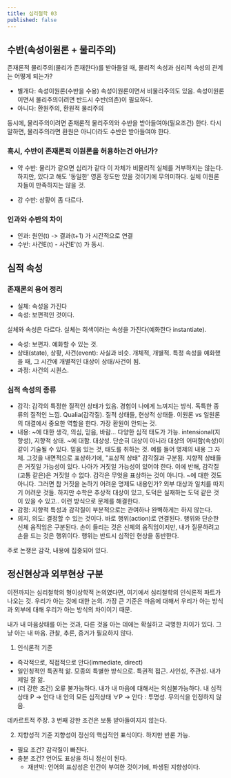 ```yaml
---
title: 심리철학 03
published: false
---
```


## 수반(속성이원론 + 물리주의)

존재론적 물리주의(물리가 존재한다)를 받아들일 때, 물리적 속성과 심리적 속성의 관계는 어떻게 되는가?
- 별개다: 속성이원론(수반을 수용)
속성이원론이면서 비물리주의도 있음. 속성이원론이면서 물리주의이려면 반드시 수반(의존)이 필요하다.
- 아니다: 환원주의, 환원적 물리주의

동시에, 물리주의이려면 존재론적 물리주의와 수반을 받아들여야(필요조건) 한다.
다시 말하면, 물리주의라면 환원은 아니더라도 수반은 받아들여야 한다.

### 혹시, 수반이 존재론적 이원론을 허용하는건 아닌가?

- 약 수반: 물리가 같으면 심리가 같다
이 자체가 비물리적 실체를 거부하지는 않는다. 하지만, 있다고 해도 '동일한' 영혼 정도만 있을 것이기에 무의미하다. 실체 이원론자들이 만족하지는 않을 것.

- 강 수반: 상황이 좀 다르다.

### 인과와 수반의 차이

- 인과: 원인(t) -> 결과(t+1) 가 시간적으로 연결
- 수반: 사건E(t) - 사건E'(t) 가 동시.

## 심적 속성

### 존재론의 용어 정리

- 실체: 속성을 가진다
- 속성: 보편적인 것이다.

실체와 속성은 다르다. 실체는 회색이라는 속성을 가진다(예화한다 instantiate).

- 속성: 보편자. 예화할 수 있는 것.
- 상태(state), 상황, 사건(event): 사실과 비슷. 개체적, 개별적. 특정 속성을 예화했을 때, 그 시간에 개별적인 대상이 상태/사건이 됨.
- 과정: 사건의 시퀀스.

### 심적 속성의 종류

- 감각: 감각의 특정한 질적인 상태가 있음. 경험이 나에게 느껴지는 방식. 독특한 종류의 질적인 느낌. Qualia(감각질). 질적 상태들, 현상적 상태들.
이원론 vs 일원론의 대결에서 중요한 역할을 한다. 가장 환원이 안되는 것.
- 내용: ~에 대한 생각, 의심, 믿음, 바람... 다양한 심적 태도가 가능. intensional(지향성), 지향적 상태. ~에 대함. 대상성. 단순히 대상이 아니라 대상의 어떠함(속성)이 같이 기술될 수 있다. 믿음 있는 것, 태도를 취하는 것.
예를 들어 명제의 내용 그 자체. 그것을 내면적으로 표상하기에, "표상적 상태"
감각질과 구분됨. 지향적 상태들은 거짓일 가능성이 있다. 나아가 거짓일 가능성이 있어야 한다. 이에 반해, 감각질(고통 같은)은 거짓일 수 없다. 감각은 무엇을 표상하는 것이 아니다. ~에 대한 것도 아니다.
그러면 참 거짓을 논하기 어려운 명제도 내용인가? 외부 대상과 일치를 따지기 어려운 것들.
하지만 수학은 추상적 대상이 있고, 도덕은 실재하는 도덕 같은 것이 있을 수 있고.. 이런 방식으로 문제를 해결한다.
- 감정: 지향적 특성과 감각질이 부분적으로는 관여하나 완벽하게는 하지 않는다.
- 의지, 의도: 결정할 수 있는 것이다. 바로 행위(action)로 연결된다.
행위와 단순한 신체 움직임은 구분된다. 손이 들리는 것은 신체의 움직임이지만, 내가 질문하려고 손을 드는 것은 행위이다. 행위는 반드시 심적인 현상을 동반한다.

주로 논쟁은 감각, 내용에 집중되어 있다.

## 정신현상과 외부현상 구분

이전까지는 심리철학의 형이상학적 논의였다면, 여기에서 심리철학의 인식론적 파트가 나오는 것. 우리가 아는 것에 대한 논의.
가장 큰 기준은 마음에 대해서 우리가 아는 방식과 외부에 대해 우리가 아는 방식의 차이이기 때문.

내가 내 마음상태를 아는 것과, 다른 것을 아는 데에는 확실하고 극명한 차이가 있다.
그냥 아는 내 마음. 관찰, 추론, 증거가 필요하지 않다.

1. 인식론적 기준
  - 즉각적으로, 직접적으로 안다(immediate, direct)
  - 일인칭적인 특권적 앎. 모종의 특별한 방식으로. 특권적 접근. 사인성, 주관성. 내가 제일 잘 앎.
  - (더 강한 조건) 오류 불가능하다. 내가 내 마음에 대해서는 의심불가능하다.
내 심적 상태 P -> 안다
내 안의 모든 심적상태 ∀P -> 안다 : 투명성. 무의식을 인정하지 않음.

데카르트적 주장. 3 번째 강한 조건은 보통 받아들여지지 않는다.

2. 지향성적 기준
지향성이 정신의 핵심적인 표식이다. 하지만 반론 가능.
- 필요 조건? 감각질이 빠진다.
- 충분 조건? 언어도 표상을 하니 정신이 된다.
  - 재반박: 언어의 표상성은 인간이 부여한 것이기에, 파생된 지향성이다.
